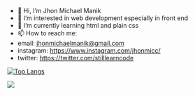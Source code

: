 - 👋 Hi, I’m Jhon Michael Manik
- 👀 I’m interested in web development especially in front end
- 🌱 I’m currently learning html and plain css
- 📫 How to reach me:
- email: jhonmichaelmanik@gmail.com
- instagram: https://www.instagram.com/jhonmicc/
- twitter: https://twitter.com/stilllearncode

[![Top Langs](https://github-readme-stats.vercel.app/api/top-langs/?username=jhonmicc&layout=compact)](https://github.com/jhonmicc/github-readme-stats)

<img 
   src="https://github-readme-stats.vercel.app/api?username=jhonmicc&show_icons=true&theme=gotham&hide=stars,issues" 
/>

<!---
jhonmicc/jhonmicc is a ✨ special ✨ repository because its `README.md` (this file) appears on your GitHub profile.
You can click the Preview link to take a look at your changes.
--->
